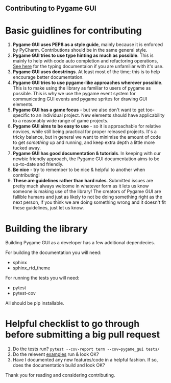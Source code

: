 Contributing to Pygame GUI
--------------------------

Basic guidlines for contributing
================================

1. **Pygame GUI uses PEP8 as a style guide**, mainly because it is enforced by PyCharm. Contributions should be in the same general style.
2. **Pygame GUI tries to use type hinting as much as possible**. This is mainly to help with code auto completion and refactoring operations, [See here](https://docs.python.org/3/library/typing.html) for the typing documentaion if you are unfamiliar with it's use.
3. **Pygame GUI uses docstrings**. At least most of the time; this is to help encourage better documentation.
4. **Pygame GUI tries to use pygame-like approaches wherever possible**. This is to make using the library as familiar to users of pygame as possible. This is why we use the pygame event system for communicating GUI events and pygame sprites for drawing GUI elements.
5. **Pygame GUI has a game focus** - but we also don't want to get too-specific to an individual project. New elements should have applicability to a reasonably wide range of game projects.
6. **Pygame GUI aims to be easy to use** - so it is approachable for relative novices, while still being practical for proper released projects. It's a tricky balance, but in general we want to minimise the amount of code to get _something_ up and running, and keep extra depth a little more tucked away.
7. **Pygame GUI has good documentation & tutorials**. In keeping with our newbie friendly approach, the Pygame GUI documentation aims to be up-to-date and friendly.
8. **Be nice** - try to remember to be nice & helpful to another when contributing!
9. **These are guidelines rather than hard rules**. Submitted issues are pretty much always welcome in whatever form as it lets us know someone is making use of the library! The creators of Pygame GUI are fallible humans and just as likely to not be doing something right as the next person, if you think we are doing something wrong and it doesn't fit these guidelines, just let us know.

Building the library
====================

Building Pygame GUI as a developer has a few additional dependecies.

For building the documentation you will need:

  - sphinx
  - sphinx_rtd_theme
  
For running the tests you will need:

 - pytest
 - pytest-cov
 
 
 All should be pip installable.

 
 Helpful checklist to go through before submitting a big pull request
 ====================================================================
 
 1. Do the tests run?
 `pytest --cov-report term --cov=pygame_gui tests/`
 2. Do the relevent [examples](https://github.com/MyreMylar/pygame_gui_examples) run & look OK?
 3. Have I documented any new features/code in a helpful fashion. If so, does the documentation build and look OK?
 
 
 Thank you for reading and considering contributing.
 
